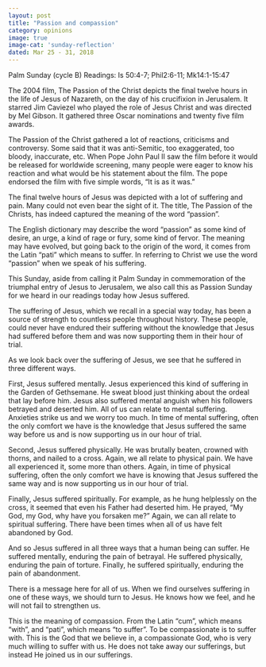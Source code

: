 ```yaml
---
layout: post
title: "Passion and compassion"
category: opinions
image: true
image-cat: 'sunday-reflection'
dated: Mar 25 - 31, 2018
---
```


Palm Sunday (cycle B)
Readings:	Is 50:4-7; Phil2:6-11; Mk14:1-15:47

The 2004 film, The Passion of the Christ depicts the final twelve hours in the life of Jesus of Nazareth, on the day of his crucifixion in Jerusalem.  It starred Jim Caviezel who played the role of Jesus Christ and was directed by Mel Gibson.  It gathered three Oscar nominations and twenty five film awards.

The Passion of the Christ gathered a lot of reactions, criticisms and controversy.  Some said that it was anti-Semitic, too exaggerated, too bloody, inaccurate, etc.  When Pope John Paul II saw the film before it would be released for worldwide screening, many people were eager to know his reaction and what would be his statement about the film.  The pope endorsed the film with five simple words, “It is as it was.”

The final twelve hours of Jesus was depicted with a lot of suffering and pain.  Many could not even bear the sight of it.  The title, The Passion of the Christs, has indeed captured the meaning of the word “passion”.

The English dictionary may describe the word “passion” as some kind of desire, an urge, a kind of rage or fury, some kind of fervor.  The meaning may have evolved, but going back to the origin of the word, it comes from the Latin “pati” which means to suffer.  In referring to Christ we use the word “passion” when we speak of his suffering.

This Sunday, aside from calling it Palm Sunday in commemoration of the triumphal entry of Jesus to Jerusalem, we also call this as Passion Sunday for we heard in our readings today how Jesus suffered.

The suffering of Jesus, which we recall in a special way today, has been a source of strength to countless people throughout history.  These people, could never have endured their suffering without the knowledge that Jesus had suffered before them and was now supporting them in their hour of trial.

As we look back over the suffering of Jesus, we see that he suffered in three different ways.

First, Jesus suffered mentally.  Jesus experienced this kind of suffering in the Garden of Gethsemane.  He sweat blood just thinking about the ordeal that lay before him.  Jesus also suffered mental anguish when his followers betrayed and deserted him.  All of us can relate to mental suffering.  Anxieties strike us and we worry too much.  In time of mental suffering, often the only comfort we have is the knowledge that Jesus suffered the same way before us and is now supporting us in our hour of trial.

Second, Jesus suffered physically.  He was brutally beaten, crowned with thorns, and nailed to a cross.  Again, we all relate to physical pain.  We have all experienced it, some more than others.  Again, in time of physical suffering, often the only comfort we have is knowing that Jesus suffered the same way and is now supporting us in our hour of trial.

Finally, Jesus suffered spiritually.  For example, as he hung helplessly on the cross, it seemed that even his Father had deserted him.  He prayed, “My God, my God, why have you forsaken me?”  Again, we can all relate to spiritual suffering.  There have been times when all of us have felt abandoned by God.

And so Jesus suffered in all three ways that a human being can suffer.  He suffered mentally, enduring the pain of betrayal.  He suffered physically, enduring the pain of torture.  Finally, he suffered spiritually, enduring the pain of abandonment.

There is a message here for all of us.  When we find ourselves suffering in one of these ways, we should turn to Jesus.  He knows how we feel, and he will not fail to strengthen us.

This is the meaning of compassion.  From the Latin “cum”, which means “with”, and “pati”, which means “to suffer”.  To be compassionate is to suffer with.  This is the God that we believe in, a compassionate God, who is very much willing to suffer with us.  He does not take away our sufferings, but instead He joined us in our sufferings.